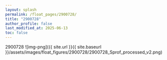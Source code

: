 ```yaml
---
layout: splash
permalink: /float_pages/2900728/
title: "2900728"
author_profile: false
last_modified_at: 2025-06-13
toc: false
---
```

 
2900728
![img-png]({{ site.url }}{{ site.baseurl }}/assets/images/float_figures/2900728/2900728_Sprof_processed_v2.png)